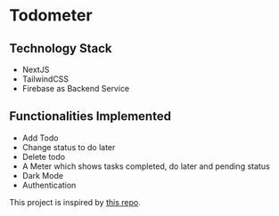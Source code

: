 # Todometer

## Technology Stack

- NextJS
- TailwindCSS
- Firebase as Backend Service

## Functionalities Implemented

- Add Todo
- Change status to do later
- Delete todo
- A Meter which shows tasks completed, do later and pending status
- Dark Mode
- Authentication

This project is inspired by [this repo](!https://github.com/cassidoo/todometer).
